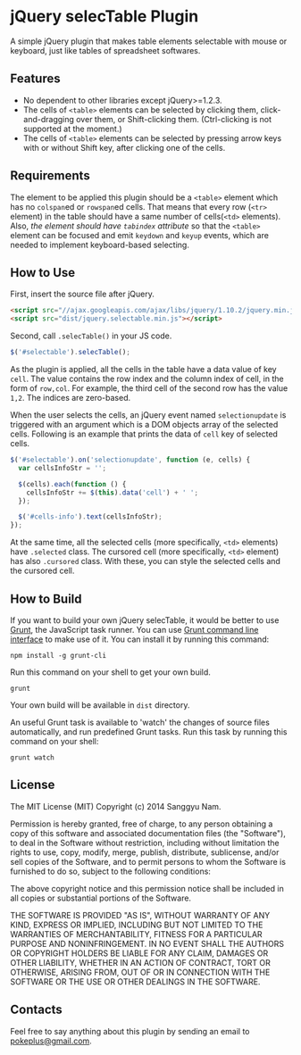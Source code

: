 jQuery selecTable Plugin
========================

A simple jQuery plugin that makes table elements selectable with mouse or 
keyboard, just like tables of spreadsheet softwares.

## Features

* No dependent to other libraries except jQuery>=1.2.3.
* The cells of `<table>` elements can be selected by clicking them, 
click-and-dragging over them, or Shift-clicking them. (Ctrl-clicking is not 
supported at the moment.)
* The cells of `<table>` elements can be selected by pressing arrow keys with 
or without Shift key, after clicking one of the cells.

## Requirements

The element to be applied this plugin should be a `<table>` element which has
no `colspan`ed or `rowspan`ed cells. That means that every row (`<tr>` 
element) in the table should have a same number of cells(`<td>` elements). 
Also, *the element should have `tabindex` attribute* so that the `<table>` 
element can be focused and emit `keydown` and `keyup` events, which are needed
to implement keyboard-based selecting.

## How to Use

First, insert the source file after jQuery.

```html
<script src="//ajax.googleapis.com/ajax/libs/jquery/1.10.2/jquery.min.js"></script>
<script src="dist/jquery.selectable.min.js"></script>
```

Second, call `.selecTable()` in your JS code.

```javascript
$('#selectable').selecTable();
```

As the plugin is applied, all the cells in the table have a data value of key 
`cell`. The value contains the row index and the column index of cell, in the
form of `row,col`. For example, the third cell of the second row has the 
value `1,2`. The indices are zero-based.

When the user selects the cells, an jQuery event named `selectionupdate` is
triggered with an argument which is a DOM objects array of the selected cells.
Following is an example that prints the data of `cell` key of selected cells.

```javascript
$('#selectable').on('selectionupdate', function (e, cells) {
  var cellsInfoStr = '';

  $(cells).each(function () {
    cellsInfoStr += $(this).data('cell') + ' ';
  });

  $('#cells-info').text(cellsInfoStr);
});
```

At the same time, all the selected cells (more specifically, 
`<td>` elements) have `.selected` class. The cursored cell (more 
specifically, `<td>` element) has also `.cursored` class. With these, you can 
style the selected cells and the cursored cell.

## How to Build

If you want to build your own jQuery selecTable, it would be better to use
[Grunt](http://gruntjs.com/), the JavaScript task runner. You can use [Grunt
command line interface](https://github.com/gruntjs/grunt-cli) to make use of
it. You can install it by running this command:

```
npm install -g grunt-cli
```

Run this command on your shell to get your own build.

```
grunt
```

Your own build will be available in `dist` directory.

An useful Grunt task is available to 'watch' the changes of source files
automatically, and run predefined Grunt tasks. Run this task by running
this command on your shell:

```
grunt watch
```

## License

The MIT License (MIT) Copyright (c) 2014 Sanggyu Nam.

Permission is hereby granted, free of charge, to any person obtaining a copy of this software and associated documentation files (the "Software"), to deal in the Software without restriction, including without limitation the rights to use, copy, modify, merge, publish, distribute, sublicense, and/or sell copies of the Software, and to permit persons to whom the Software is furnished to do so, subject to the following conditions:

The above copyright notice and this permission notice shall be included in all copies or substantial portions of the Software.

THE SOFTWARE IS PROVIDED "AS IS", WITHOUT WARRANTY OF ANY KIND, EXPRESS OR IMPLIED, INCLUDING BUT NOT LIMITED TO THE WARRANTIES OF MERCHANTABILITY, FITNESS FOR A PARTICULAR PURPOSE AND NONINFRINGEMENT. IN NO EVENT SHALL THE AUTHORS OR COPYRIGHT HOLDERS BE LIABLE FOR ANY CLAIM, DAMAGES OR OTHER LIABILITY, WHETHER IN AN ACTION OF CONTRACT, TORT OR OTHERWISE, ARISING FROM, OUT OF OR IN CONNECTION WITH THE SOFTWARE OR THE USE OR OTHER DEALINGS IN THE SOFTWARE.

## Contacts

Feel free to say anything about this plugin by sending an email to pokeplus@gmail.com.
